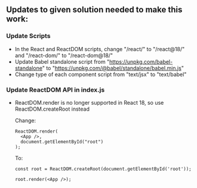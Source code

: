 ## Updates to given solution needed to make this work:

### Update Scripts
- In the React and ReactDOM scripts, change "/react/" to "/react@18/" and "/react-dom/" to "/react-dom@18/"
- Update Babel standalone script from "https://unpkg.com/babel-standalone" to "https://unpkg.com/@babel/standalone/babel.min.js"
- Change type of each component script from "text/jsx" to "text/babel"

### Update ReactDOM API in index.js

- ReactDOM.render is no longer supported in React 18, so use  ReactDOM.createRoot instead

    Change:

    ```
    ReactDOM.render(
      <App />,
      document.getElementById("root")
    );
    ```

    To:

    ```
    const root = ReactDOM.createRoot(document.getElementById('root'));

    root.render(<App />);
    ```